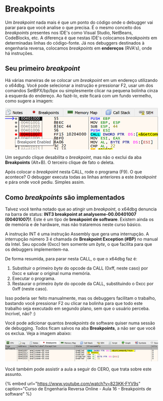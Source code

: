 # Breakpoints

Um *breakpoint* nada mais é que um ponto do código onde o debugger vai parar para que você analise o que precisa. É o mesmo conceito dos *breakpoints* presentes nos IDE's como Visual Studio, NetBeans, CodeBlocks, etc. A diferença é que nestas IDE's colocamos *breakpoints* em determinadas linhas do código-fonte. Já nos debuggers destinados à engenharia reversa, colocamos *breakpoints* em **endereços** (RVA's), onde há instruções.

## Seu primeiro *breakpoint*

Há várias maneiras de se colocar um *breakpoint* em um endereço utilizando o x64dbg. Você pode selecionar a instrução e pressionar F2, usar um dos comandos SetBPX/bp/bpx ou simplesmente clicar na pequena bolinha cinza à esquerda do endereço. Ao fazê-lo, este ficará com um fundo vermelho, como sugere a imagem:

![Colocando um breakpoint na CALL](../.gitbook/assets/x32dbg_03_breakpoint.png)

Um segundo clique desabilita o *breakpoint*, mas não o exclui da aba **Breakpoints** (Alt+B). O terceiro clique de fato o deleta.

Após colocar o *breakpoint* nesta CALL, rode o programa (F9). O que acontece? O debugger executa todas as linhas anteriores a este *breakpoint* e pára onde você pediu. Simples assim.

## Como *breakpoints* são implementados

Talvez você tenha notado que ao atingir um *breakpoint*, o x64dbg denuncia na barra de status: **INT3 breakpoint at analyseme-00.00401007 (00401007)!**. Este é um tipo de **breakpoint de software**. Existem ainda os de memória e de hardware, mas não trataremos neste curso básico.

A instrução INT é uma instrução Assembly que gera uma interrupção. A interrupção número 3 é chamada de **Breakpoint Exception (#BP)** no manual da Intel. Seu opcode (0xcc) tem somente um *byte*, o que facilita para que os debuggers implementem-na.

De forma resumida, para parar nesta CALL, o que o x64dbg faz é:

1. Substituir o primeiro *byte* do opcode da CALL (0xff, neste caso) por 0xcc e salvar o original numa memória.
2. Executar o programa.
3. Restaurar o primeiro *byte* do opcode da CALL, substituindo o 0xcc por 0xff (neste caso).

Isso poderia ser feito manualmente, mas os debuggers facilitam o trabalho, bastando você pressionar F2 ou clicar na bolinha para que todo este trabalho seja executado em segundo plano, sem que o usuário perceba. Incrível, não? :)

Você pode adicionar quantos *breakpoints* de software quiser numa sessão de debugging. Todos ficam salvos na aba **Breakpoints**, a não ser que você os exclua. Veja a imagem abaixo:

![Lista de breakpoints](../.gitbook/assets/x32dbg_04_breakpoints.png)

Você também pode assistir a aula a seguir do CERO, que trata sobre este assunto.

{% embed url="https://www.youtube.com/watch?v=823KK-FYV9s" caption="Curso de Engenharia Reversa Online - Aula 16 - Breakpoints de software" %}
